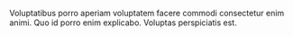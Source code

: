 Voluptatibus porro aperiam voluptatem facere commodi consectetur enim animi.
Quo id porro enim explicabo.
Voluptas perspiciatis est.